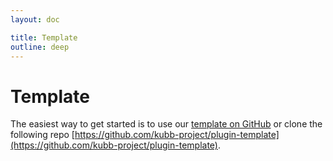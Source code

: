 ```yaml
---
layout: doc

title: Template
outline: deep
---
```


# Template

The easiest way to get started is to use our [template on GitHub](https://github.com/kubb-project/plugin-template) or clone the following repo [https://github.com/kubb-project/plugin-template](https://github.com/kubb-project/plugin-template).